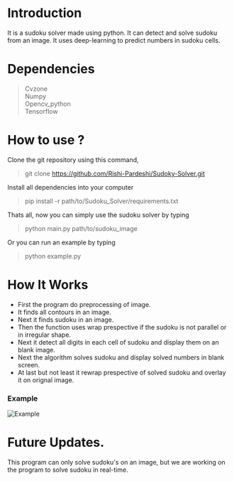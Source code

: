 # Introduction
It is a sudoku solver made using python. It can detect and solve sudoku from an image. It uses deep-learning to predict numbers in sudoku cells.
# Dependencies
> Cvzone<br>
> Numpy<br>
> Opencv_python<br>
> Tensorflow<br>
# How to use ?
Clone the git repository using this command,
> git clone https://github.com/Rishi-Pardeshi/Sudoky-Solver.git

Install all dependencies into your computer
> pip install -r path/to/Sudoku_Solver/requirements.txt

Thats all, now you can simply use the sudoku solver by typing
> python main.py path/to/sudoku_image

Or you can run an example by typing
> python example.py

# How It Works
- First the program do preprocessing of image.
- It finds all contours in an image.
- Next it finds sudoku in an image.
- Then the function uses wrap prespective if the sudoku is not parallel or in irregular shape.
- Next it detect all digits in each cell of sudoku and display them on an blank image.
- Next the algorithm solves sudoku and display solved numbers in blank screen.
- At last but not least it rewrap prespective of solved sudoku and overlay it on orignal image.
### Example<br>
![Example](https://user-images.githubusercontent.com/98802415/153587621-3d66150e-6208-4381-b209-34d39a5f3c8b.png)
# Future Updates.
This program can only solve sudoku's on an image, but we are working on the program to solve sudoku in real-time.
